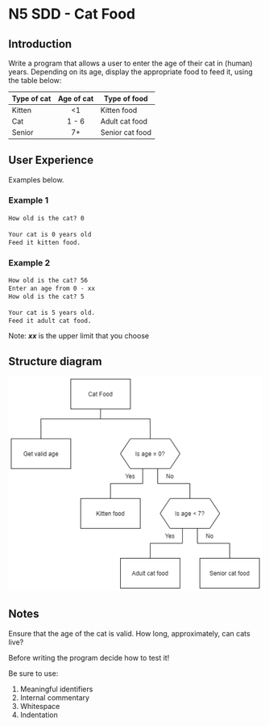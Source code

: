 # N5 SDD - Cat Food

## Introduction

Write a program that allows a user to enter the age of their cat in (human) years.  Depending on its age, display the appropriate food to feed it, using the table below:

| Type of cat | Age of cat | Type of food |
| --- | :---: | --- |
| Kitten | <1 | Kitten food |
| Cat | 1 - 6 | Adult cat food |
| Senior | 7+ | Senior cat food |

## User Experience

Examples below.

### Example 1
```
How old is the cat? 0

Your cat is 0 years old
Feed it kitten food.
```

### Example 2
```
How old is the cat? 56
Enter an age from 0 - xx
How old is the cat? 5

Your cat is 5 years old.
Feed it adult cat food.
```

Note: ___xx___ is the upper limit that you choose

## Structure diagram

![Structure diagram](assets/catFood.png)

## Notes
Ensure that the age of the cat is valid.  How long, approximately, can cats live?

Before writing the program decide how to test it!

Be sure to use:

1. Meaningful identifiers
2. Internal commentary
3. Whitespace
4. Indentation